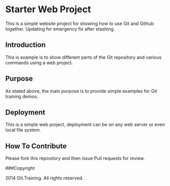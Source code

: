# Starter Web Project

This is a simple website project for showing how to use Git and Github together. Updating for emergency fix after stashing.


## Introduction

This is example is to show different parts of the Git repository and various commands using a web project.


## Purpose

As stated above, the main purpose is to provide simple examples for Git training demos.

## Deployment

This is a simple web project, deployment can be on any web server or even local file system.

## How To Contribute

Please fork this repository and then issue Pull requests for review.

###Copyright

2014 Git.Training. All rights reserved.
